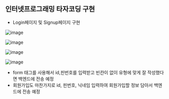 ## 인터넷프로그래밍 타자코딩 구현
- Login페이지 및 Signup페이지 구현
  
![image](https://github.com/ChaeDoll/TIL/assets/108540812/78829280-06bb-49e0-844b-997f182e5730)  

![image](https://github.com/ChaeDoll/TIL/assets/108540812/0b2ccd55-9098-44eb-b0c6-81e33e935d23)

![image](https://github.com/ChaeDoll/TIL/assets/108540812/34ee0bbe-7fe7-4ca0-8a6c-3215de1ff6a9)

![image](https://github.com/ChaeDoll/TIL/assets/108540812/a06e7711-aaed-4d71-846e-faa31aed5262)

- form 태그를 사용해서 id,핀번호를 입력받고 빈칸이 없이 유형에 맞게 잘 작성했다면 백엔드에 전송 예정
- 회원가입도 마찬가지로 id, 핀번호, 닉네임 입력하여 회원가입할 정보 담아서 백엔드에 전송 예정
